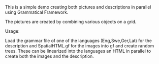 This is a simple demo creating both pictures and descriptions in parallel using Grammatical Framework.

The pictures are created by combining various objects on a grid.

Usage:

Load the grammar file of one of the languages (Eng,Swe,Ger,Lat) for the description and SpatialHTML.gf
for the images into gf and create random trees. These can be linearized into the languages an HTML in
parallel to create both the images and the description.

